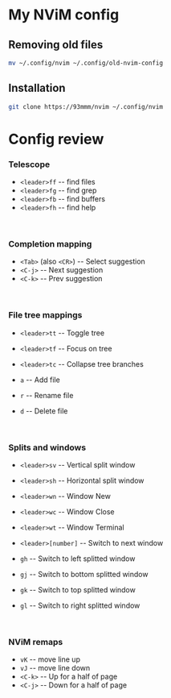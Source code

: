 # My NViM config

## Removing old files
```bash
mv ~/.config/nvim ~/.config/old-nvim-config 
```

## Installation
```bash
git clone https://93mmm/nvim ~/.config/nvim
```

# Config review

### Telescope
- `<leader>ff` -- find files
- `<leader>fg` -- find grep
- `<leader>fb` -- find buffers
- `<leader>fh` -- find help
<br>

### Completion mapping
- `<Tab>` (also `<CR>`) -- Select suggestion
- `<C-j>` -- Next suggestion
- `<C-k>` -- Prev suggestion
<br>

### File tree mappings
- `<leader>tt` -- Toggle tree
- `<leader>tf` -- Focus on tree
- `<leader>tc` -- Collapse tree branches

- `a` -- Add file
- `r` -- Rename file
- `d` -- Delete file
<br>

### Splits and windows
- `<leader>sv` -- Vertical split window
- `<leader>sh` -- Horizontal split window

- `<leader>wn` -- Window New
- `<leader>wc` -- Window Close
- `<leader>wt` -- Window Terminal

- `<leader>[number]` -- Switch to next window

- `gh` -- Switch to left splitted window
- `gj` -- Switch to bottom splitted window
- `gk` -- Switch to top splitted window
- `gl` -- Switch to right splitted window
<br>

### NViM remaps
- `vK` -- move line up
- `vJ` -- move line down 
- `<C-k>` -- Up for a half of page
- `<C-j>` -- Down for a half of page

